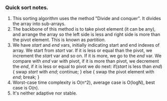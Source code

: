 ### Quick sort notes.

1. This sorting algorithm uses the method "Divide and conquer". It divides the array into sub-arrays.
2. The backbone of this method is to take pivot element (it can be any), and arrange the array so the left side is less and right side is more than the pivot element. This is known as _partition_.
3. We have _start_ and _end_ vars, initially indicating start and end indexes of array. We start from _start_ var. If it is less or equal than the pivot, we increment the _start_ var and so on. If it is more, we go to the _end_ var. We compare with _end_ var with pivot, if it is more than pivot, we decrement the _end_, if it is less or equal to pivot we do next:
   if(_start_ is less than _end_){
   swap _start_ with _end_;
   continue;
   } else {
   swap the pivot element with _end_;
   break;
   }
4. Worst-case time complexity is O(n^2), average case is O(logN), best case is O(n).
5. It's neither adaptive nor stable.
